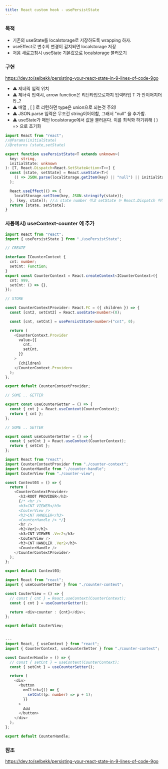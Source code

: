 ```yaml
---
title: React custom hook - usePersistState
---
```


### 목적

- 기존의 useState를 localstorage로 저장하도록 wrapping 하자.
- useEffect로 변수의 변경이 감지되면 localstorage 저장
- 처음 새로고침시 useState 기본값으로 localstorage 불러오기

### 구현

https://dev.to/selbekk/persisting-your-react-state-in-9-lines-of-code-9go

- ⚠ 제네릭 입력 위치
- ⚠ 제너릭 입력시, arrow function은 리턴타입으로까지 입력타입 T 가 안이어지더라..?
- ⚠ 배열 , [ ] 로 리턴하면 type은 union으로 되는것 주의!
- ⚠ JSON.parse 입력은 무조건 string이어야함, 그래서 "null" 을 추가함.
- ⚠ useState가 매번 localstorage에서 값을 불러온다. 이를 최적화 하기위해 ( ) => 으로 초기화

```ts
import React from "react";
//@Params(initialState)
//@returns (state,setState)

export function usePersistState<T extends unknown>(
  key: string,
  initialState: unknown
): [T, React.Dispatch<React.SetStateAction<T>>] {
  const [state, setState] = React.useState<T>(
    () => JSON.parse(localStorage.getItem(key) || "null") || initialState
  );

  React.useEffect(() => {
    localStorage.setItem(key, JSON.stringify(state));
  }, [key, state]); //⚠ state number 이고 setState 는 React.Dispatch 이다. []으로 리턴하면 섞인다.
  return [state, setState];
}
```

### 사용예시) useContext-counter 에 추가

```ts
import React from "react";
import { usePersistState } from "./usePersistState";

// CREATE

interface ICounterContext {
  cnt: number;
  setCnt: Function;
}
export const CounterContext = React.createContext<ICounterContext>({
  cnt: 999,
  setCnt: () => {},
});

// STORE

const CounterContextProvider: React.FC = ({ children }) => {
  const [cnt2, setCnt2] = React.useState<number>(0);

  const [cnt, setCnt] = usePersistState<number>("cnt", 0);

  return (
    <CounterContext.Provider
      value={{
        cnt,
        setCnt,
      }}
    >
      {children}
    </CounterContext.Provider>
  );
};

export default CounterContextProvider;

// SOME .. GETTER

export const useCounterGetter = () => {
  const { cnt } = React.useContext(CounterContext);
  return { cnt };
};

// SOME .. SETTER

export const useCounterSetter = () => {
  const { setCnt } = React.useContext(CounterContext);
  return { setCnt };
};
```

```ts
import React from "react";
import CounterContextProvider from "./counter-context";
import CounterHandle from "./counter-handle";
import CouterView from "./counter-view";

const Context03 = () => {
  return (
    <CounterContextProvider>
      <h3>ROOT PROVIDER</h3>
      {/* <hr />
      <h3>CNT VIEWER</h3>
      <CouterView />
      <h3>CNT HANDLER</h3>
      <CounterHandle /> */}
      <hr />
      <h2>Ver2</h2>
      <h3>CNT VIEWER .Ver2</h3>
      <CouterView />
      <h3>CNT HANDLER .Ver2</h3>
      <CounterHandle />
    </CounterContextProvider>
  );
};

export default Context03;
```

```ts
import React from "react";
import { useCounterGetter } from "./counter-context";

const CouterView = () => {
  // const { cnt } = React.useContext(CounterContext);
  const { cnt } = useCounterGetter();

  return <div>counter : {cnt}</div>;
};

export default CouterView;


---
import React, { useContext } from "react";
import { CounterContext, useCounterSetter } from "./counter-context";

const CounterHandle = () => {
  // const { setCnt } = useContext(CounterContext);
  const { setCnt } = useCounterSetter();

  return (
    <div>
      <button
        onClick={() => {
          setCnt((p: number) => p + 1);
        }}
      >
        Add
      </button>
    </div>
  );
};

export default CounterHandle;

```

### 참조

https://dev.to/selbekk/persisting-your-react-state-in-9-lines-of-code-9go
